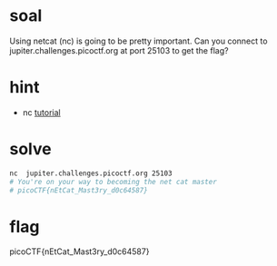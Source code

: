 # soal
Using netcat (nc) is going to be pretty important. Can you connect to jupiter.challenges.picoctf.org at port 25103 to get the flag?

# hint
- nc [tutorial](https://linux.die.net/man/1/nc)

# solve
```bash
nc  jupiter.challenges.picoctf.org 25103
# You're on your way to becoming the net cat master
# picoCTF{nEtCat_Mast3ry_d0c64587}
```

# flag
picoCTF{nEtCat_Mast3ry_d0c64587}